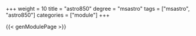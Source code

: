 +++
weight = 10
title = "astro850"
degree = "msastro"
tags = ["msastro", "astro850"]
categories = ["module"]
+++

{{< genModulePage >}}
